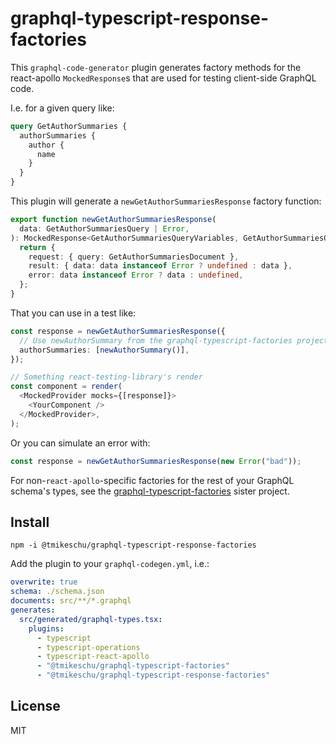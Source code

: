 # graphql-typescript-response-factories

This `graphql-code-generator` plugin generates factory methods for the react-apollo `MockedResponse`s that are used for testing client-side GraphQL code.

I.e. for a given query like:

```graphql
query GetAuthorSummaries {
  authorSummaries {
    author {
      name
    }
  }
}
```

This plugin will generate a `newGetAuthorSummariesResponse` factory function:

```typescript
export function newGetAuthorSummariesResponse(
  data: GetAuthorSummariesQuery | Error,
): MockedResponse<GetAuthorSummariesQueryVariables, GetAuthorSummariesQuery> {
  return {
    request: { query: GetAuthorSummariesDocument },
    result: { data: data instanceof Error ? undefined : data },
    error: data instanceof Error ? data : undefined,
  };
}
```

That you can use in a test like:

```typescript
const response = newGetAuthorSummariesResponse({
  // Use newAuthorSummary from the graphql-typescript-factories project
  authorSummaries: [newAuthorSummary()],
});

// Something react-testing-library's render
const component = render(
  <MockedProvider mocks={[response]}>
    <YourComponent />
  </MockedProvider>,
);
```

Or you can simulate an error with:

```typescript
const response = newGetAuthorSummariesResponse(new Error("bad"));
```

For non-`react-apollo`-specific factories for the rest of your GraphQL schema's types, see the [graphql-typescript-factories](https://github.com/tmikeschu/graphql-typescript-factories) sister project.

## Install

```shell
npm -i @tmikeschu/graphql-typescript-response-factories
```

Add the plugin to your `graphql-codegen.yml`, i.e.:

```yaml
overwrite: true
schema: ./schema.json
documents: src/**/*.graphql
generates:
  src/generated/graphql-types.tsx:
    plugins:
      - typescript
      - typescript-operations
      - typescript-react-apollo
      - "@tmikeschu/graphql-typescript-factories"
      - "@tmikeschu/graphql-typescript-response-factories"
```

## License

MIT
